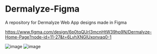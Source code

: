 # Dermalyze-Figma
A repository for Dermalyze Web App designs made in Figma

https://www.figma.com/design/6p0tqQUrI3mcnHtW39hp9N/Dermalyze-Home-Page?node-id=11-27&t=6LvhXNGlUxonvaq0-1

![image](https://github.com/cyberneel/Dermalyze-Figma/assets/132800224/6816f67c-a9c8-4792-9837-24bc08a1520a)
![image](https://github.com/cyberneel/Dermalyze-Figma/assets/132800224/27ad6e72-a7ea-46b3-ae0c-f669e2999931)
